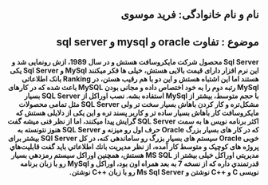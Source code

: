 <h2 dir="rtl"> نام و نام خانوادگی: فرید موسوی </h2>
<h2 dir="rtl"> موضوع : تفاوت oracle و mysql و sql server </h2>
<h4 dir="rtl"> Sql Server محصول شرکت مایکروسافت هستش و در سال 1989، ازش رونمایی شد و این نرم افزار دارای قیمت بالایی هستش، خیلی ها فکر میکنند MySql و Sql Server یکی هستند اما این اشتباه هستش و این دو با هم رقیب هستن، در Ranking بانک اطلاعاتی MySql رتبه دوم را به خود اختصاص داده و مجانی بودن MySQL باعث شده که در کارهای با حجم متوسط، بیشتر از MySql استفاده بشه. نصب اوراكل از SQL Server بسيار مشكل‌تره و  كار كردن باهاش بسیار سخت تر ولی SQL Server مثل تمامی محصولات مایکروسافت کار باهاش بسیار ساده تر و کاربر پسند تره و این یکی از دلایلی هستش که اکثر برنامه نویس ها به سمت SQL Server گرایش پیدا میکنند، اما از نظر فنی میشه گفت که در کار های بسیار بزرگ Oracle حرف اول رو میزنه و SQL Server هنوز نتونسته به خوبی Oracle سیستم های بسیار بزرگ رو ساماندهی کنه، در کل SQl Server بیشتر برای پروژه های کوچیک و متوسط کار آمده، از نظر مديريت بانك اطلاعاتي‌ باید گفت قابليت‌هاي مديريتي اوراکل خیلی بيشتر از MS SQL هستش، همچنین اوراكل سيستم رمزدهي بسيار قدرتمندي داره كه از نسخه 7 به بعد همراه اون بود، اوراکل و MySql رو با زبان برنامه نویسی C و ++C نوشتن و Ms Sql Server رو با زبان ++C نوشتن.</h4>
